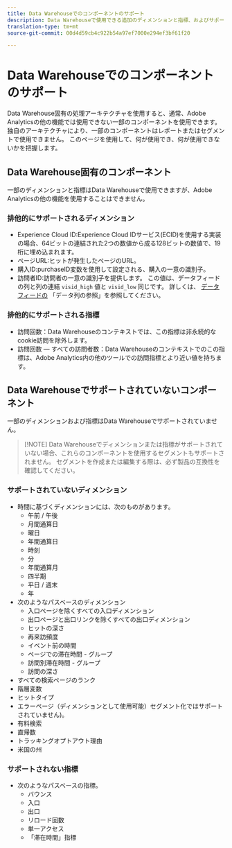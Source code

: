 ```yaml
---
title: Data Warehouseでのコンポーネントのサポート
description: Data Warehouseで使用できる追加のディメンションと指標、およびサポートされていない指標について説明します。
translation-type: tm+mt
source-git-commit: 00d4d59cb4c922b54a97ef7000e294ef3bf61f20

---
```



# Data Warehouseでのコンポーネントのサポート

Data Warehouse固有の処理アーキテクチャを使用すると、通常、Adobe Analyticsの他の機能では使用できない一部のコンポーネントを使用できます。 独自のアーキテクチャにより、一部のコンポーネントはレポートまたはセグメントで使用できません。 このページを使用して、何が使用でき、何が使用できないかを把握します。

## Data Warehouse固有のコンポーネント

一部のディメンションと指標はData Warehouseで使用できますが、Adobe Analyticsの他の機能を使用することはできません。

### 排他的にサポートされるディメンション

* Experience Cloud ID:Experience Cloud IDサービス(ECID)を使用する実装の場合、64ビットの連結された2つの数値から成る128ビットの数値で、19桁に埋め込まれます。
* ページURL:ヒットが発生したページのURL。
* 購入ID:purchaseID変数を使用して設定される、購入の一意の識別子。
* 訪問者ID:訪問者の一意の識別子を提供します。 この値は、データフィードの列と列の連結 `visid_high` 値と `visid_low` 同じです。 詳しくは、 [データフィードの](../analytics-data-feed/c-df-contents/datafeeds-reference.md) 「データ列の参照」を参照してください。

### 排他的にサポートされる指標

* 訪問回数：Data Warehouseのコンテキストでは、この指標は非永続的なcookie訪問を除外します。
* 訪問回数 — すべての訪問者数：Data Warehouseのコンテキストでのこの指標は、Adobe Analytics内の他のツールでの訪問指標とより近い値を持ちます。

## Data Warehouseでサポートされていないコンポーネント

一部のディメンションおよび指標はData Warehouseでサポートされていません。

> [!NOTE] Data Warehouseでディメンションまたは指標がサポートされていない場合、これらのコンポーネントを使用するセグメントもサポートされません。 セグメントを作成または編集する際は、必ず製品の互換性を確認してください。

### サポートされていないディメンション

* 時間に基づくディメンションには、次のものがあります。
   * 午前 / 午後
   * 月間通算日
   * 曜日
   * 年間通算日
   * 時刻
   * 分
   * 年間通算月
   * 四半期
   * 平日 / 週末
   * 年
* 次のようなパスベースのディメンション
   * 入口ページを除くすべての入口ディメンション
   * 出口ページと出口リンクを除くすべての出口ディメンション
   * ヒットの深さ
   * 再来訪頻度
   * イベント前の時間
   * ページでの滞在時間 - グループ
   * 訪問別滞在時間 - グループ
   * 訪問の深さ
* すべての検索ページのランク
* 階層変数
* ヒットタイプ
* エラーページ（ディメンションとして使用可能）セグメント化ではサポートされていません)。
* 有料検索
* 直帰数
* トラッキングオプトアウト理由
* 米国の州

### サポートされない指標

* 次のようなパスベースの指標。
   * バウンス
   * 入口
   * 出口
   * リロード回数
   * 単一アクセス
   * 「滞在時間」指標
